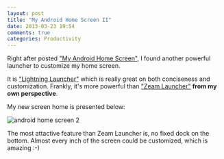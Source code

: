 ```yaml
---
layout: post
title: "My Android Home Screen II"
date: 2013-03-23 19:54
comments: true
categories: Productivity
---
```


Right after posted ["My Android Home Screen"](http://blog.pzheng.me/blog/2013/03/12/my-android-home-screen/), I found another powerful launcher to customize my home screen.

<!--more-->

It is ["Lightning Launcher"](https://play.google.com/store/apps/details?id=net.pierrox.lightning_launcher) which is really great on both conciseness and customization. Frankly, it's more powerful than ["Zeam Launcher"](https://play.google.com/store/apps/details?id=org.zeam) **from my own perspective**. 

My new screen home is presented below:

![android home screen 2](https://dl.dropboxusercontent.com/u/6459697/blogimage/20130323_androidhomescreen2.jpg)

The most attactive feature than Zeam Launcher is, no fixed dock on the bottom. Almost every inch of the screen could be customized, which is amazing :-)
